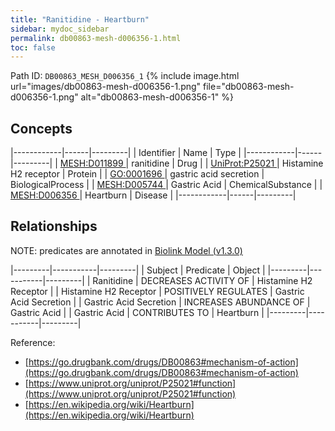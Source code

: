 ```yaml
---
title: "Ranitidine - Heartburn"
sidebar: mydoc_sidebar
permalink: db00863-mesh-d006356-1.html
toc: false 
---
```



Path ID: `DB00863_MESH_D006356_1`
{% include image.html url="images/db00863-mesh-d006356-1.png" file="db00863-mesh-d006356-1.png" alt="db00863-mesh-d006356-1" %}

## Concepts

|------------|------|---------|
| Identifier | Name | Type    |
|------------|------|---------|
| <a href="https://identifiers.org/MESH:D011899">MESH:D011899 </a> | ranitidine | Drug |
| <a href="https://identifiers.org/UniProt:P25021">UniProt:P25021 </a> | Histamine H2 receptor | Protein |
| <a href="https://identifiers.org/GO:0001696">GO:0001696 </a> | gastric acid secretion | BiologicalProcess |
| <a href="https://identifiers.org/MESH:D005744">MESH:D005744 </a> | Gastric Acid | ChemicalSubstance |
| <a href="https://identifiers.org/MESH:D006356">MESH:D006356 </a> | Heartburn | Disease |
|------------|------|---------|

## Relationships


NOTE: predicates are annotated in <a href="https://github.com/biolink/biolink-model/releases/tag/v1.3.0">Biolink Model (v1.3.0)</a>

|---------|-----------|---------|
| Subject | Predicate | Object  |
|---------|-----------|---------|
| Ranitidine | DECREASES ACTIVITY OF | Histamine H2 Receptor |
| Histamine H2 Receptor | POSITIVELY REGULATES | Gastric Acid Secretion |
| Gastric Acid Secretion | INCREASES ABUNDANCE OF | Gastric Acid |
| Gastric Acid | CONTRIBUTES TO | Heartburn |
|---------|-----------|---------|

Reference: 
  - [https://go.drugbank.com/drugs/DB00863#mechanism-of-action](https://go.drugbank.com/drugs/DB00863#mechanism-of-action)
  - [https://www.uniprot.org/uniprot/P25021#function](https://www.uniprot.org/uniprot/P25021#function)
  - [https://en.wikipedia.org/wiki/Heartburn](https://en.wikipedia.org/wiki/Heartburn)

